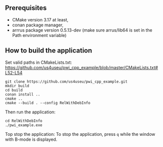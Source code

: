 ## Prerequisites

- CMake version 3.17 at least,
- conan package manager,
- arrrus package version 0.5.13-dev (make sure arrus/lib64 is set in the Path environment variable)

## How to build the application

Set valid paths in CMakeLists.txt: https://github.com/us4useu/pwi_cpp_example/blob/master/CMakeLists.txt#L52-L54

```
git clone https://github.com/us4useu/pwi_cpp_example.git
mkdir build
cd build
conan install ..
cmake ..
cmake --build . --config RelWithDebInfo
```
Then run the application:

```
cd RelWithDebInfo
./pwi_example.exe
```

Top stop the application: To stop the application, press `q` while the window with B-mode is displayed.
